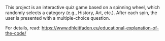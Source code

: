 This project is an interactive quiz game based on a spinning wheel, which randomly selects a category (e.g., History, Art, etc.). After each spin, the user is presented with a multiple-choice question.

For details, read: https://www.dhleitfaden.eu/educational-explanation-of-the-code/
